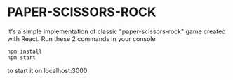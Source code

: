 # PAPER-SCISSORS-ROCK
it's a simple implementation of classic "paper-scissors-rock" game created with React.
Run these 2 commands in your console
```
npm install
npm start
```
to start it on localhost:3000